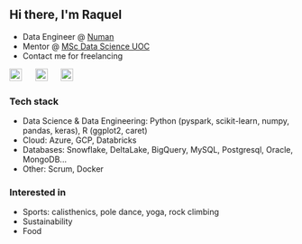 ## Hi there, I'm Raquel 

- Data Engineer @ [Numan](http://www.numan.com)
- Mentor @ [MSc Data Science UOC](https://estudios.uoc.edu/es/masters-universitarios/data-science/presentacion)
- Contact me for freelancing

[<img src="https://cdns.iconmonstr.com/wp-content/releases/preview/2012/240/iconmonstr-linkedin-3.png" width="22px" alt="LinkedIn"/>](https://www.linkedin.com/in/raquelorallo)
&nbsp;&nbsp;&nbsp;&nbsp;
[<img src="https://upload.wikimedia.org/wikipedia/commons/thumb/e/e7/Instagram_logo_2016.svg/132px-Instagram_logo_2016.svg.png?20210403190622" width="22px" alt="Instagram"/>](https://www.instagram.com/raquelieb)
&nbsp;&nbsp;&nbsp;&nbsp;
[<img src="https://upload.wikimedia.org/wikipedia/commons/thumb/8/82/Telegram_logo.svg/1024px-Telegram_logo.svg.png" width="22px" alt="Telegram"/>](https://t.me/raquelie)

### Tech stack

- Data Science & Data Engineering: Python (pyspark, scikit-learn, numpy, pandas, keras), R (ggplot2, caret)
- Cloud: Azure, GCP, Databricks
- Databases: Snowflake, DeltaLake, BigQuery, MySQL, Postgresql, Oracle, MongoDB...
- Other: Scrum, Docker

### Interested in

- Sports: calisthenics, pole dance, yoga, rock climbing
- Sustainability
- Food
